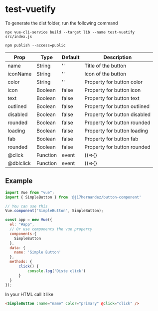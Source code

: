 # test-vuetify
To generate the dist folder, run the following command
```
npx vue-cli-service build --target lib --name test-vuetify src/index.js

```
```
npm publish --access=public

```


| Prop                  | Type            | Default     | Description                              |
|-----------------------|-----------------|-------------|------------------------------------------|
| name                  | String          | ''          | Title of the button                      |
| iconName              | String          | ''          | Icon  of the button                      |
| color                 | String          | ''          | Property for button color                |
| icon                  | Boolean         | false       | Property for button icon                 |
| text                  | Boolean         | false       | Property for button text                 |
| outlined              | Boolean         | false       | Property for button outlined             |
| disabled              | Boolean         | false       | Property for button disabled             |
| rounded               | Boolean         | false       | Property for button rounded              |
| loading               | Boolean         | false       | Property for button loading              |
| fab                   | Boolean         | false       | Property for button fab                  |
| rounded               | Boolean         | false       | Property for button rounded              |
| @click                | Function|event  | ()=>{}      | Property for button function             |
| @dblclick             | Function|event  | ()=>{}      | Property for button function             |


## Example

```js
import Vue from "vue";
import { SimpleButton } from '@j17hernandez/button-component'

// You can use this
Vue.component("SimpleButton", SimpleButton);

const app = new Vue({
  el: "#app",
  // Or use components the vue property
  components:{
    SimpleButton
  },
  data: {
    name: 'Simple Button'
  },
  methods: {
      click() {
          console.log('Diste click')
      }
  }
});
```

In your HTML call it like

```html
<SimpleButton :name="name" color="primary" @click="click" />
```
